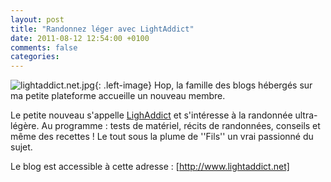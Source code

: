 ```yaml
---
layout: post
title: "Randonnez léger avec LightAddict"
date: 2011-08-12 12:54:00 +0100
comments: false
categories: 
---
```

![lightaddict.net.jpg](https://blog-img.crafting-labs.fr/illustration/.lightaddict.net_s.jpg){: .left-image}
Hop, la famille des blogs hébergés sur ma petite plateforme accueille un nouveau membre.

Le petite nouveau s'appelle [LighAddict](http://www.lightaddict.net) et s'intéresse à la randonnée ultra-légère. Au programme : tests de matériel, récits de randonnées, conseils et même des recettes ! Le tout sous la plume de ''Fils'' un vrai passionné du sujet.

Le blog est accessible à cette adresse : [http://www.lightaddict.net]


